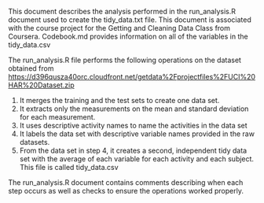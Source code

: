 This document describes the analysis performed in the run_analysis.R document used to create the tidy_data.txt file.
This document is associated with the course project for the Getting and Cleaning Data Class from Coursera. 
Codebook.md provides information on all of the variables in the tidy_data.csv 

The run_analysis.R file performs the following operations on the dataset obtained from 
https://d396qusza40orc.cloudfront.net/getdata%2Fprojectfiles%2FUCI%20HAR%20Dataset.zip

1. It merges the training and the test sets to create one data set.
2. It extracts only the measurements on the mean and standard deviation for each measurement.
3. It uses descriptive activity names to name the activities in the data set
4. It labels the data set with descriptive variable names provided in the raw datasets.
5.  From the data set in step 4, it creates a second, independent tidy data set with the average of 
	each variable for each activity and each subject. This file is called tidy_data.csv

The run_analysis.R document contains comments describing when each step occurs as well as checks to ensure
the operations worked properly. 
